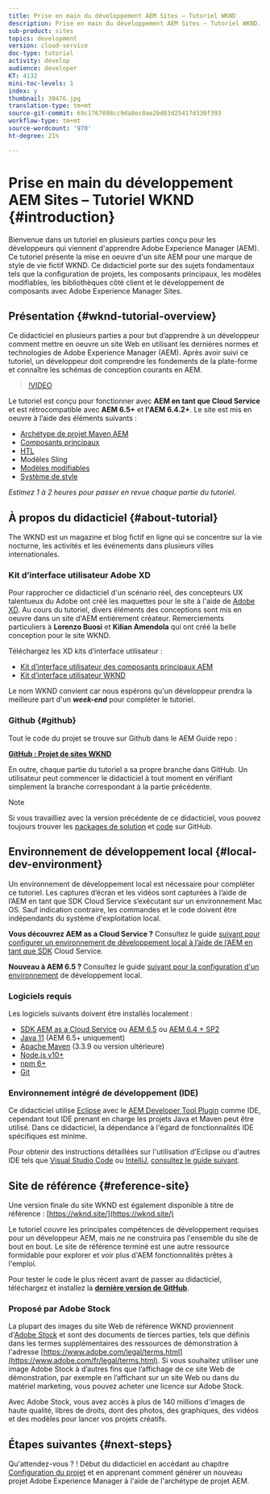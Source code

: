 ```yaml
---
title: Prise en main du développement AEM Sites – Tutoriel WKND
description: Prise en main du développement AEM Sites – Tutoriel WKND. Le tutoriel WKND est un tutoriel en plusieurs parties conçu pour les développeurs qui viennent de découvrir Adobe Experience Manager. Le tutoriel passe en revue la mise en oeuvre d'un site AEM pour une marque de style de vie fictif, le WKND. Ce didacticiel porte sur des sujets fondamentaux tels que la configuration de projet, les archétypes d’expert, les composants principaux, les modèles modifiables, les bibliothèques clientes et le développement de composants.
sub-product: sites
topics: development
version: cloud-service
doc-type: tutorial
activity: develop
audience: developer
KT: 4132
mini-toc-levels: 1
index: y
thumbnail: 30476.jpg
translation-type: tm+mt
source-git-commit: 69c1767098cc9da8ec0ae2bd83d25417d330f393
workflow-type: tm+mt
source-wordcount: '970'
ht-degree: 21%

---
```



# Prise en main du développement AEM Sites – Tutoriel WKND {#introduction}

Bienvenue dans un tutoriel en plusieurs parties conçu pour les développeurs qui viennent d&#39;apprendre Adobe Experience Manager (AEM). Ce tutoriel présente la mise en oeuvre d&#39;un site AEM pour une marque de style de vie fictif WKND. Ce didacticiel porte sur des sujets fondamentaux tels que la configuration de projets, les composants principaux, les modèles modifiables, les bibliothèques côté client et le développement de composants avec Adobe Experience Manager Sites.

## Présentation {#wknd-tutorial-overview}

Ce didacticiel en plusieurs parties a pour but d’apprendre à un développeur comment mettre en oeuvre un site Web en utilisant les dernières normes et technologies de Adobe Experience Manager (AEM). Après avoir suivi ce tutoriel, un développeur doit comprendre les fondements de la plate-forme et connaître les schémas de conception courants en AEM.

>[!VIDEO](https://video.tv.adobe.com/v/30476?quality=12&learn=on)

Le tutoriel est conçu pour fonctionner avec **AEM en tant que Cloud Service** et est rétrocompatible avec **AEM 6.5+** et **l&#39;AEM 6.4.2+**. Le site est mis en oeuvre à l’aide des éléments suivants :

* [Archétype de projet Maven AEM](https://docs.adobe.com/content/help/en/experience-manager-core-components/using/developing/archetype/overview.html)
* [Composants principaux](https://docs.adobe.com/content/help/en/experience-manager-core-components/using/introduction.html)
* [HTL](https://docs.adobe.com/content/help/fr-FR/experience-manager-htl/using/getting-started/getting-started.html)
* Modèles Sling
* [Modèles modifiables](https://docs.adobe.com/content/help/en/experience-manager-learn/sites/page-authoring/template-editor-feature-video-use.html)
* [Système de style](https://docs.adobe.com/content/help/en/experience-manager-learn/sites/page-authoring/style-system-feature-video-use.html)

*Estimez 1 à 2 heures pour passer en revue chaque partie du tutoriel.*

## À propos du didacticiel {#about-tutorial}

The WKND est un magazine et blog fictif en ligne qui se concentre sur la vie nocturne, les activités et les événements dans plusieurs villes internationales.

### Kit d’interface utilisateur Adobe XD

Pour rapprocher ce didacticiel d&#39;un scénario réel, des concepteurs UX talentueux du Adobe ont créé les maquettes pour le site à l&#39;aide de [Adobe XD](https://www.adobe.com/products/xd.html). Au cours du tutoriel, divers éléments des conceptions sont mis en oeuvre dans un site d&#39;AEM entièrement créateur. Remerciements particuliers à **Lorenzo Buosi** et **Kilian Amendola** qui ont créé la belle conception pour le site WKND.

Téléchargez les XD kits d’interface utilisateur :

* [Kit d’interface utilisateur des composants principaux AEM](assets/overview/AEM-CoreComponents-UI-Kit.xd)
* [Kit d’interface utilisateur WKND](https://github.com/adobe/aem-guides-wknd/releases/download/aem-guides-wknd-0.0.2/AEM_UI-kit-WKND.xd)

Le nom WKND convient car nous espérons qu&#39;un développeur prendra la meilleure part d&#39;un ***week-end*** pour compléter le tutoriel.

### Github {#github}

Tout le code du projet se trouve sur Github dans le AEM Guide repo :

**[GitHub : Projet de sites WKND](https://github.com/adobe/aem-guides-wknd)**

En outre, chaque partie du tutoriel a sa propre branche dans GitHub. Un utilisateur peut commencer le didacticiel à tout moment en vérifiant simplement la branche correspondant à la partie précédente.

>[!NOTE]
>
> Si vous travailliez avec la version précédente de ce didacticiel, vous pouvez toujours trouver les [packages de solution](https://github.com/adobe/aem-guides-wknd/releases/tag/archetype-18.1) et [code](https://github.com/adobe/aem-guides-wknd/tree/archetype-18.1) sur GitHub.

## Environnement de développement local {#local-dev-environment}

Un environnement de développement local est nécessaire pour compléter ce tutoriel. Les captures d’écran et les vidéos sont capturées à l’aide de l’AEM en tant que SDK Cloud Service s’exécutant sur un environnement Mac OS. Sauf indication contraire, les commandes et le code doivent être indépendants du système d&#39;exploitation local.

**Vous découvrez AEM as a Cloud Service ?** Consultez le guide  [suivant pour configurer un environnement de développement local à l’aide de l’AEM en tant que SDK](https://docs.adobe.com/content/help/fr-FR/experience-manager-learn/cloud-service/local-development-environment-set-up/overview.html) Cloud Service.

**Nouveau à AEM 6.5 ?** Consultez le guide  [suivant pour la configuration d&#39;un environnement](https://docs.adobe.com/content/help/fr-FR/experience-manager-learn/foundation/development/set-up-a-local-aem-development-environment.html) de développement local.

### Logiciels requis

Les logiciels suivants doivent être installés localement :

* [SDK AEM as a Cloud Service](https://docs.adobe.com/content/help/en/experience-manager-learn/cloud-service/local-development-environment-set-up/aem-runtime.html#download-the-aem-as-a-cloud-service-sdk) ou [AEM 6.5](https://helpx.adobe.com/fr/experience-manager/6-5/sites/deploying/using/technical-requirements.html) ou [AEM 6.4 + SP2](https://helpx.adobe.com/fr/experience-manager/6-4/release-notes/sp-release-notes.html)
* [Java 11](https://downloads.experiencecloud.adobe.com/content/software-distribution/en/general.html)  (AEM 6.5+ uniquement)
* [Apache Maven](https://maven.apache.org/) (3.3.9 ou version ultérieure)
* [Node.js v10+](https://nodejs.org/en/)
* [npm 6+](https://www.npmjs.com/)
* [Git](https://git-scm.com/)

### Environnement intégré de développement (IDE)

Ce didacticiel utilise [Eclipse](https://www.eclipse.org/) avec le [AEM Developer Tool Plugin](https://eclipse.adobe.com/aem/dev-tools/) comme IDE, cependant tout IDE prenant en charge les projets Java et Maven peut être utilisé. Dans ce didacticiel, la dépendance à l&#39;égard de fonctionnalités IDE spécifiques est minime.

Pour obtenir des instructions détaillées sur l&#39;utilisation d&#39;Eclipse ou d&#39;autres IDE tels que [Visual Studio Code](https://code.visualstudio.com/) ou [IntelliJ](https://www.jetbrains.com/idea/), [consultez le guide suivant](https://docs.adobe.com/content/help/en/experience-manager-learn/foundation/development/set-up-a-local-aem-development-environment.html).

## Site de référence {#reference-site}

Une version finale du site WKND est également disponible à titre de référence : [https://wknd.site/](https://wknd.site/)

Le tutoriel couvre les principales compétences de développement requises pour un développeur AEM, mais *ne* ne construira pas l&#39;ensemble du site de bout en bout. Le site de référence terminé est une autre ressource formidable pour explorer et voir plus d&#39;AEM fonctionnalités prêtes à l&#39;emploi.

Pour tester le code le plus récent avant de passer au didacticiel, téléchargez et installez la **[dernière version de GitHub](https://github.com/adobe/aem-guides-wknd/releases/latest)**.

### Proposé par Adobe Stock

La plupart des images du site Web de référence WKND proviennent d&#39;[Adobe Stock](https://stock.adobe.com/) et sont des documents de tierces parties, tels que définis dans les termes supplémentaires des ressources de démonstration à l&#39;adresse [https://www.adobe.com/legal/terms.html](https://www.adobe.com/fr/legal/terms.html). Si vous souhaitez utiliser une image Adobe Stock à d’autres fins que l’affichage de ce site Web de démonstration, par exemple en l’affichant sur un site Web ou dans du matériel marketing, vous pouvez acheter une licence sur Adobe Stock.

Avec Adobe Stock, vous avez accès à plus de 140 millions d&#39;images de haute qualité, libres de droits, dont des photos, des graphiques, des vidéos et des modèles pour lancer vos projets créatifs.

## Étapes suivantes {#next-steps}

Qu&#39;attendez-vous ? ! Début du didacticiel en accédant au chapitre [Configuration du projet](project-setup.md) et en apprenant comment générer un nouveau projet Adobe Experience Manager à l&#39;aide de l&#39;archétype de projet AEM.
